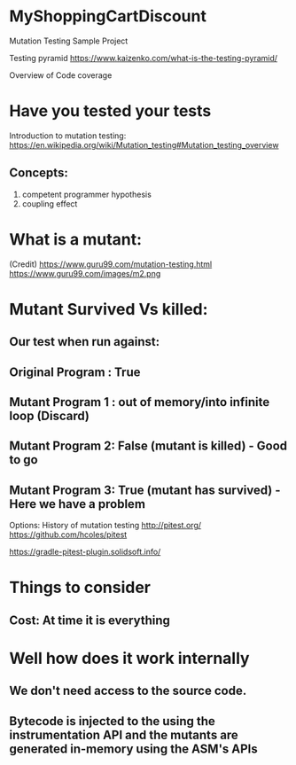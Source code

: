 # MyShoppingCartDiscount
Mutation Testing Sample Project


Testing pyramid
https://www.kaizenko.com/what-is-the-testing-pyramid/

Overview of Code coverage


# Have you tested your tests



Introduction to mutation testing:
https://en.wikipedia.org/wiki/Mutation_testing#Mutation_testing_overview


## Concepts: 
1. competent programmer hypothesis
2. coupling effect


# What is a mutant:
(Credit) https://www.guru99.com/mutation-testing.html
https://www.guru99.com/images/m2.png


# Mutant Survived Vs killed:

## Our test when run against:

## Original Program : True

## Mutant Program 1 : out of memory/into infinite loop (Discard)
## Mutant Program 2: False (mutant is killed) - Good to go
## Mutant Program 3: True (mutant has survived) - Here we have a problem


Options: History of mutation testing
http://pitest.org/
https://github.com/hcoles/pitest


https://gradle-pitest-plugin.solidsoft.info/


# Things to consider
## Cost: At time it is everything


# Well how does it work internally
## We don't need access to the source code.
## Bytecode is injected to the using the instrumentation API and the mutants are generated in-memory using the ASM's APIs

